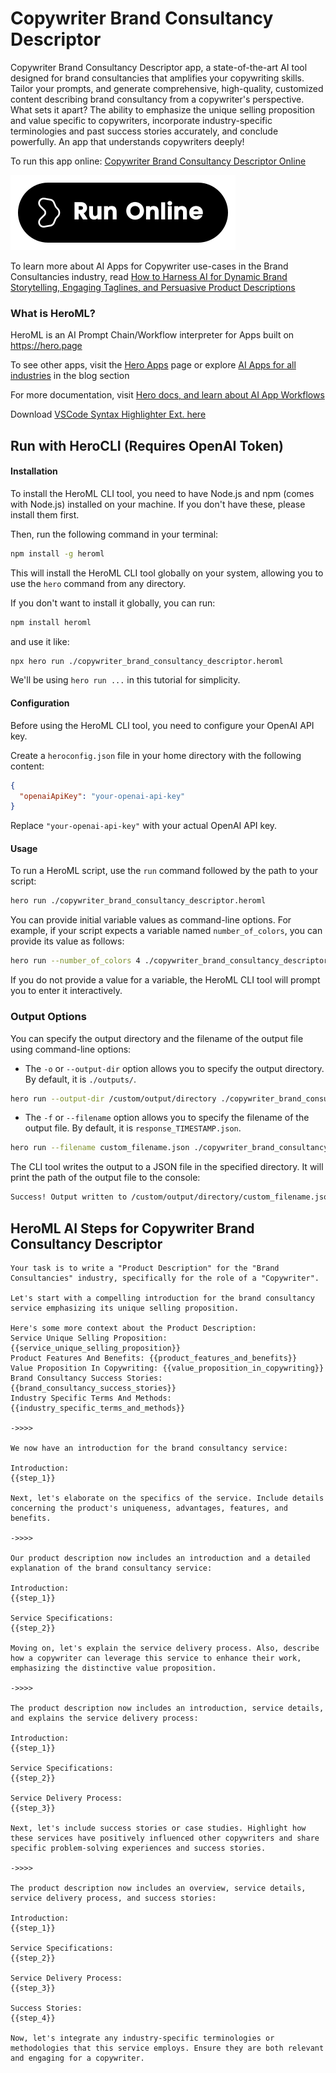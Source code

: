 # Copywriter Brand Consultancy Descriptor

Copywriter Brand Consultancy Descriptor app, a state-of-the-art AI tool designed for brand consultancies that amplifies your copywriting skills. Tailor your prompts, and generate comprehensive, high-quality, customized content describing brand consultancy from a copywriter's perspective. What sets it apart? The ability to emphasize the unique selling proposition and value specific to copywriters, incorporate industry-specific terminologies and past success stories accurately, and conclude powerfully. An app that understands copywriters deeply!

To run this app online: [Copywriter Brand Consultancy Descriptor Online](https://hero.page/app/copywriter-brand-consultancy-descriptor-copywriting-ai-for-brand-consultancies/5CDwjPHP7lNr67g2GbBE)

[![Run Copywriter Brand Consultancy Descriptor Online](/assets/run.svg)](https://hero.page/app/copywriter-brand-consultancy-descriptor-copywriting-ai-for-brand-consultancies/5CDwjPHP7lNr67g2GbBE)

To learn more about AI Apps for Copywriter use-cases in the Brand Consultancies industry, read [How to Harness AI for Dynamic Brand Storytelling, Engaging Taglines, and Persuasive Product Descriptions](https://hero.page/blog/ai/brand-consultancies/how-to-harness-ai-for-dynamic-brand-storytelling-engaging-taglines-and-persuasive-product-descriptions/170764)

### What is HeroML?
HeroML is an AI Prompt Chain/Workflow interpreter for Apps built on https://hero.page 

To see other apps, visit the [Hero Apps](https://hero.page/apps) page or explore [AI Apps for all industries](https://hero.page/blog) in the blog section

For more documentation, visit [Hero docs, and learn about AI App Workflows](https://hero.page/tutorials/introduction-to-heroml)

Download [VSCode Syntax Highlighter Ext. here](https://marketplace.visualstudio.com/items?itemName=hero-page.heroml)

## Run with HeroCLI (Requires OpenAI Token)

#### Installation

To install the HeroML CLI tool, you need to have Node.js and npm (comes with Node.js) installed on your machine. If you don't have these, please install them first. 

Then, run the following command in your terminal:

```bash
npm install -g heroml
```

This will install the HeroML CLI tool globally on your system, allowing you to use the `hero` command from any directory.

If you don't want to install it globally, you can run:

```bash
npm install heroml
```

and use it like:

```bash
npx hero run ./copywriter_brand_consultancy_descriptor.heroml
```

We'll be using `hero run ...` in this tutorial for simplicity.

#### Configuration

Before using the HeroML CLI tool, you need to configure your OpenAI API key. 

Create a `heroconfig.json` file in your home directory with the following content:

```json
{
  "openaiApiKey": "your-openai-api-key"
}
```

Replace `"your-openai-api-key"` with your actual OpenAI API key.

#### Usage

To run a HeroML script, use the `run` command followed by the path to your script:

```bash
hero run ./copywriter_brand_consultancy_descriptor.heroml
```

You can provide initial variable values as command-line options. For example, if your script expects a variable named `number_of_colors`, you can provide its value as follows:

```bash
hero run --number_of_colors 4 ./copywriter_brand_consultancy_descriptor.heroml
```

If you do not provide a value for a variable, the HeroML CLI tool will prompt you to enter it interactively.

### Output Options

You can specify the output directory and the filename of the output file using command-line options:

- The `-o` or `--output-dir` option allows you to specify the output directory. By default, it is `./outputs/`.

```bash
hero run --output-dir /custom/output/directory ./copywriter_brand_consultancy_descriptor.heroml
```

- The `-f` or `--filename` option allows you to specify the filename of the output file. By default, it is `response_TIMESTAMP.json`.

```bash
hero run --filename custom_filename.json ./copywriter_brand_consultancy_descriptor.heroml
```

The CLI tool writes the output to a JSON file in the specified directory. It will print the path of the output file to the console:

```bash
Success! Output written to /custom/output/directory/custom_filename.json
```


## HeroML AI Steps for Copywriter Brand Consultancy Descriptor
```
Your task is to write a "Product Description" for the "Brand Consultancies" industry, specifically for the role of a "Copywriter". 

Let's start with a compelling introduction for the brand consultancy service emphasizing its unique selling proposition. 

Here's some more context about the Product Description:
Service Unique Selling Proposition: {{service_unique_selling_proposition}}
Product Features And Benefits: {{product_features_and_benefits}}
Value Proposition In Copywriting: {{value_proposition_in_copywriting}}
Brand Consultancy Success Stories: {{brand_consultancy_success_stories}}
Industry Specific Terms And Methods: {{industry_specific_terms_and_methods}}

->>>>

We now have an introduction for the brand consultancy service:

Introduction:
{{step_1}}

Next, let's elaborate on the specifics of the service. Include details concerning the product's uniqueness, advantages, features, and benefits.

->>>>

Our product description now includes an introduction and a detailed explanation of the brand consultancy service:

Introduction:
{{step_1}}

Service Specifications:
{{step_2}}

Moving on, let's explain the service delivery process. Also, describe how a copywriter can leverage this service to enhance their work, emphasizing the distinctive value proposition.

->>>>

The product description now includes an introduction, service details, and explains the service delivery process:

Introduction:
{{step_1}}

Service Specifications:
{{step_2}}

Service Delivery Process:
{{step_3}}

Next, let's include success stories or case studies. Highlight how these services have positively influenced other copywriters and share specific problem-solving experiences and success stories.

->>>>

The product description now includes an overview, service details, service delivery process, and success stories:

Introduction:
{{step_1}}

Service Specifications:
{{step_2}}

Service Delivery Process:
{{step_3}}

Success Stories:
{{step_4}}

Now, let's integrate any industry-specific terminologies or methodologies that this service employs. Ensure they are both relevant and engaging for a copywriter.


```

